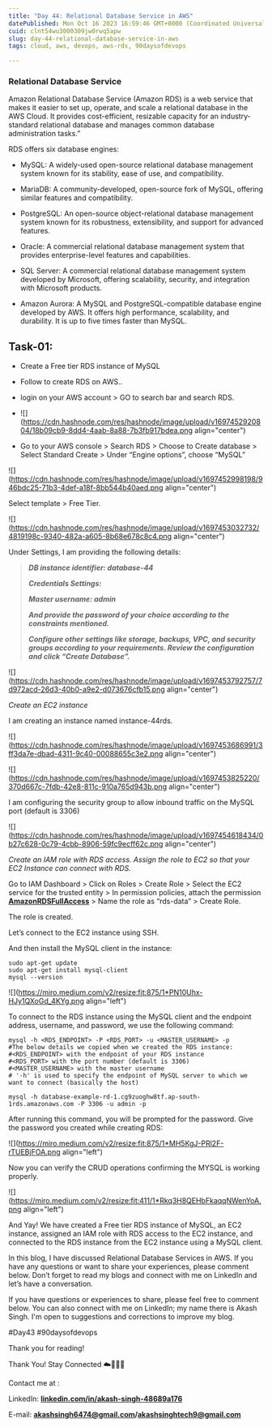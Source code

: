 ```yaml
---
title: "Day 44: Relational Database Service in AWS"
datePublished: Mon Oct 16 2023 16:59:46 GMT+0000 (Coordinated Universal Time)
cuid: clnt54wu3000309jw0rwq5apw
slug: day-44-relational-database-service-in-aws
tags: cloud, aws, devops, aws-rds, 90daysofdevops

---
```


### **Relational Database Service**

Amazon Relational Database Service (Amazon RDS) is a web service that makes it easier to set up, operate, and scale a relational database in the AWS Cloud. It provides cost-efficient, resizable capacity for an industry-standard relational database and manages common database administration tasks.”

RDS offers six database engines:

* MySQL: A widely-used open-source relational database management system known for its stability, ease of use, and compatibility.
    
* MariaDB: A community-developed, open-source fork of MySQL, offering similar features and compatibility.
    
* PostgreSQL: An open-source object-relational database management system known for its robustness, extensibility, and support for advanced features.
    
* Oracle: A commercial relational database management system that provides enterprise-level features and capabilities.
    
* SQL Server: A commercial relational database management system developed by Microsoft, offering scalability, security, and integration with Microsoft products.
    
* Amazon Aurora: A MySQL and PostgreSQL-compatible database engine developed by AWS. It offers high performance, scalability, and durability. It is up to five times faster than MySQL.
    

## Task-01:

* Create a Free tier RDS instance of MySQL
    
* Follow to create RDS on AWS..
    
* login on your AWS account &gt; GO to search bar and search RDS.
    
* ![](https://cdn.hashnode.com/res/hashnode/image/upload/v1697452920804/18b09cb9-8dd4-4aab-8a88-7b3fb917bdea.png align="center")
    
* Go to your AWS console &gt; Search RDS &gt; Choose to Create database &gt; Select Standard Create &gt; Under “Engine options”, choose “MySQL”
    

![](https://cdn.hashnode.com/res/hashnode/image/upload/v1697452998198/946bdc25-71b3-4def-a18f-8bb544b40aed.png align="center")

Select template &gt; Free Tier.

![](https://cdn.hashnode.com/res/hashnode/image/upload/v1697453032732/4819198c-9340-482a-a605-8b68e678c8c4.png align="center")

Under Settings, I am providing the following details:

> ***DB instance identifier: database-44***
> 
> ***Credentials Settings:***
> 
> ***Master username: admin***
> 
> ***And provide the password of your choice according to the constraints mentioned.***
> 
> ***Configure other settings like storage, backups, VPC, and security groups according to your requirements. Review the configuration and click “Create Database”.***

![](https://cdn.hashnode.com/res/hashnode/image/upload/v1697453792757/7d972acd-26d3-40b0-a9e2-d073676cfb15.png align="center")

*Create an EC2 instance*

I am creating an instance named instance-44rds.

![](https://cdn.hashnode.com/res/hashnode/image/upload/v1697453686991/3ff3da7e-dbad-4311-9c40-00088655c3e2.png align="center")

![](https://cdn.hashnode.com/res/hashnode/image/upload/v1697453825220/370d667c-7fdb-42e8-811c-910a765d943b.png align="center")

I am configuring the security group to allow inbound traffic on the MySQL port (default is 3306)

![](https://cdn.hashnode.com/res/hashnode/image/upload/v1697454618434/0b27c628-0c79-4cbb-8906-59fc9ecff62c.png align="center")

*Create an IAM role with RDS access. Assign the role to EC2 so that your EC2 Instance can connect with RDS.*

Go to IAM Dashboard &gt; Click on Roles &gt; Create Role &gt; Select the EC2 service for the trusted entity &gt; In permission policies, attach the permission [**AmazonRDSFullAccess**](https://us-east-1.console.aws.amazon.com/iamv2/home?region=ap-south-1#/policies/details/arn%3Aaws%3Aiam%3A%3Aaws%3Apolicy%2FAmazonRDSFullAccess) &gt; Name the role as “rds-data” &gt; Create Role.

The role is created.

Let’s connect to the EC2 instance using SSH.

And then install the MySQL client in the instance:

```plaintext
sudo apt-get update
sudo apt-get install mysql-client
mysql --version
```

![](https://miro.medium.com/v2/resize:fit:875/1*PN10Uhx-HJy1QXoGd_4KYg.png align="left")

To connect to the RDS instance using the MySQL client and the endpoint address, username, and password, we use the following command:

```plaintext
mysql -h <RDS_ENDPOINT> -P <RDS_PORT> -u <MASTER_USERNAME> -p
#The below details we copied when we created the RDS instance:
#<RDS_ENDPOINT> with the endpoint of your RDS instance
#<RDS_PORT> with the port number (default is 3306)
#<MASTER_USERNAME> with the master username
# '-h' is used to specify the endpoint of MySQL server to which we want to connect (basically the host)
```

```plaintext
mysql -h database-example-rd-1.cg9zuoghw8tf.ap-south-1rds.amazonaws.com -P 3306 -u admin -p
```

After running this command, you will be prompted for the password. Give the password you created while creating RDS:

![](https://miro.medium.com/v2/resize:fit:875/1*MH5KgJ-PRl2F-rTUEBjFOA.png align="left")

Now you can verify the CRUD operations confirming the MYSQL is working properly.

![](https://miro.medium.com/v2/resize:fit:411/1*Rkq3H8QEHbFkaqqNWenYoA.png align="left")

And Yay! We have created a Free tier RDS instance of MySQL, an EC2 instance, assigned an IAM role with RDS access to the EC2 instance, and connected to the RDS instance from the EC2 instance using a MySQL client.

In this blog, I have discussed Relational Database Services in AWS. If you have any questions or want to share your experiences, please comment below. Don’t forget to read my blogs and connect with me on LinkedIn and let’s have a conversation.

If you have questions or experiences to share, please feel free to comment below. You can also connect with me on LinkedIn; my name there is Akash Singh. I'm open to suggestions and corrections to improve my blog.

#Day43 #90daysofdevops

Thank you for reading!

Thank You! Stay Connected ☁️👩‍💻🌈

Contact me at :

LinkedIn: [**linkedin.com/in/akash-singh-48689a176**](http://linkedin.com/in/akash-singh-48689a176)

E-mail: [**akashsingh6474@gmail.com**](mailto:akashsingh6474@gmail.com)**/**[**akashsinghtech9@gmail.com**](mailto:akashsinghtech9@gmail.com)